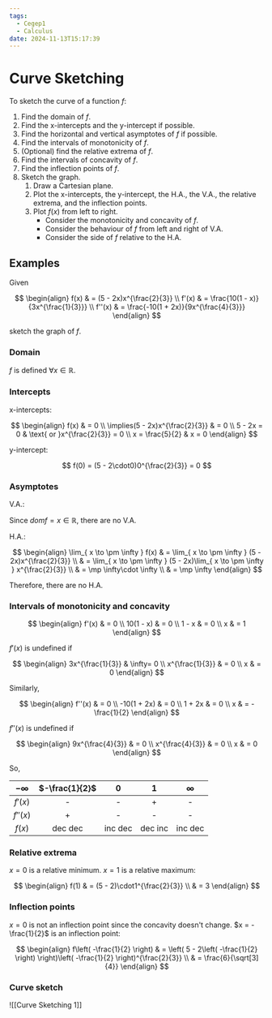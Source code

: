 ```yaml
---
tags:
  - Cegep1
  - Calculus
date: 2024-11-13T15:17:39
---
```


# Curve Sketching

To sketch the curve of a function $f$:

1. Find the domain of $f$.
2. Find the x-intercepts and the y-intercept if possible.
3. Find the horizontal and vertical asymptotes of $f$ if possible.
4. Find the intervals of monotonicity of $f$.
5. (Optional) find the relative extrema of $f$.
6. Find the intervals of concavity of $f$.
7. Find the inflection points of $f$.
8. Sketch the graph.
	1. Draw a Cartesian plane.
	2. Plot the x-intercepts, the y-intercept, the H.A., the V.A., the relative extrema, and the inflection points.
	3. Plot $f(x)$ from left to right.
		- Consider the monotonicity and concavity of $f$.
		- Consider the behaviour of $f$ from left and right of V.A.
		- Consider the side of $f$ relative to the H.A.

## Examples

Given

$$
\begin{align}
f(x) & = (5 - 2x)x^{\frac{2}{3}} \\
f'(x) & = \frac{10(1 - x)}{3x^{\frac{1}{3}}} \\
f''(x) & = \frac{-10(1 + 2x)}{9x^{\frac{4}{3}}}
\end{align}
$$

sketch the graph of $f$.

### Domain

$f$  is defined $\forall x\in \mathbb{R}$.

### Intercepts

x-intercepts:

$$
\begin{align}
f(x) & = 0 \\
\implies(5 - 2x)x^{\frac{2}{3}} & = 0 \\
5 - 2x = 0 & \text{ or }x^{\frac{2}{3}} = 0 \\
x = \frac{5}{2} & x = 0
\end{align}
$$

y-intercept:

$$
f(0) = (5 - 2\cdot0)0^{\frac{2}{3}} = 0
$$

### Asymptotes

V.A.:

Since $domf = x\in \mathbb{R}$, there are no V.A.

H.A.:

$$
\begin{align}
\lim_{ x \to \pm \infty } f(x) & = \lim_{ x \to \pm \infty } (5 - 2x)x^{\frac{2}{3}} \\
 & = \lim_{ x \to \pm \infty } (5 - 2x)\lim_{ x \to \pm \infty } x^{\frac{2}{3}} \\
 & = \mp \infty\cdot \infty \\
 & = \mp \infty
\end{align}
$$

Therefore, there are no H.A.

### Intervals of monotonicity and concavity

$$
\begin{align}
f'(x) & = 0 \\
10(1 - x) & = 0 \\
1 - x & = 0 \\
x & = 1
\end{align}
$$

$f'(x)$ is undefined if

$$
\begin{align}
3x^{\frac{1}{3}} & \infty= 0 \\
x^{\frac{1}{3}} & = 0 \\
x & = 0
\end{align}
$$

Similarly,

$$
\begin{align}
f''(x) & = 0 \\
-10(1 + 2x) & = 0 \\
1 + 2x & = 0 \\
x & = -\frac{1}{2}
\end{align}
$$

$f''(x)$ is undefined if

$$
\begin{align}
9x^{\frac{4}{3}} & = 0 \\
x^{\frac{4}{3}} & = 0 \\
x & = 0
\end{align}
$$

So,

| $-\infty$ | $-\frac{1}{2}$ |    0    |    1    | $\infty$ |
|:---------:|:--------------:|:-------:|:-------:|:--------:|
|  $f'(x)$  |       -        |    -    |    +    |    -     |
| $f''(x)$  |       +        |    -    |    -    |    -     |
|  $f(x)$   |    dec dec     | inc dec | dec inc | inc dec  |

### Relative extrema

$x = 0$ is a relative minimum.
$x = 1$ is a relative maximum:

$$
\begin{align}
f(1) & = (5 - 2)\cdot1^{\frac{2}{3}} \\
 & = 3
\end{align}
$$

### Inflection points

$x = 0$ is not an inflection point since the concavity doesn't change.
$x = -\frac{1}{2}$ is an inflection point:

$$
\begin{align}
f\left( -\frac{1}{2} \right) & = \left( 5 - 2\left( -\frac{1}{2} \right) \right)\left( -\frac{1}{2} \right)^{\frac{2}{3}} \\
 & = \frac{6}{\sqrt[3]{4}}
\end{align}
$$

### Curve sketch

![[Curve Sketching 1]]